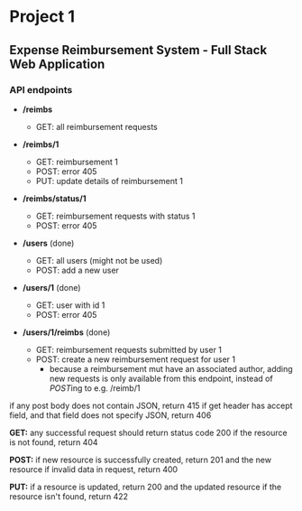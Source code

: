 # Project 1
## Expense Reimbursement System - Full Stack Web Application 

### API endpoints
- **/reimbs**
  - GET: all reimbursement requests

- **/reimbs/1**
  - GET: reimbursement 1
  - POST: error 405
  - PUT: update details of reimbursement 1

- **/reimbs/status/1**
  - GET: reimbursement requests with status 1
  - POST: error 405

- **/users** (done)
  - GET: all users (might not be used)
  - POST: add a new user

- **/users/1** (done)
  - GET: user with id 1
  - POST: error 405

- **/users/1/reimbs** (done)
  - GET: reimbursement requests submitted by user 1
  - POST: create a new reimbursement request for user 1
    - because a reimbursement mut have an associated author, adding new requests is only available
      from this endpoint, instead of *POST*ing to e.g. /reimb/1


if any post body does not contain JSON, return 415
if get header has accept field, and that field does not specify JSON, return 406

**GET:**
any successful request should return status code 200
if the resource is not found, return 404

**POST:**
if new resource is successfully created, return 201 and the new resource
if invalid data in request, return 400

**PUT:**
if a resource is updated, return 200 and the updated resource
if the resource isn't found, return 422
